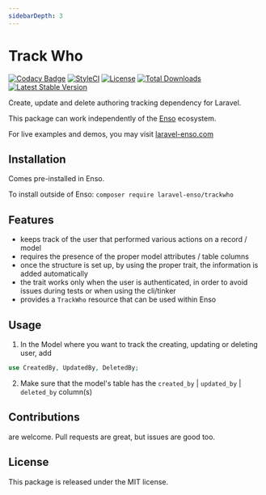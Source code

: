 ```yaml
---
sidebarDepth: 3
---
```


# Track Who

[![Codacy Badge](https://api.codacy.com/project/badge/Grade/c2848e5734e44faab61fb3391a91a11e)](https://www.codacy.com/app/laravel-enso/track-who?utm_source=github.com&amp;utm_medium=referral&amp;utm_content=laravel-enso/track-who&amp;utm_campaign=Badge_Grade)
[![StyleCI](https://github.styleci.io/repos/85499255/shield?branch=master)](https://github.styleci.io/repos/85499255)
[![License](https://poser.pugx.org/laravel-enso/track-who/license)](https://packagist.org/packages/laravel-enso/track-who)
[![Total Downloads](https://poser.pugx.org/laravel-enso/track-who/downloads)](https://packagist.org/packages/laravel-enso/track-who)
[![Latest Stable Version](https://poser.pugx.org/laravel-enso/track-who/version)](https://packagist.org/packages/laravel-enso/track-who)

Create, update and delete authoring tracking dependency for Laravel.

This package can work independently of the [Enso](https://github.com/laravel-enso/Enso) ecosystem.

For live examples and demos, you may visit [laravel-enso.com](https://www.laravel-enso.com)

## Installation

Comes pre-installed in Enso. 

To install outside of Enso: `composer require laravel-enso/trackwho`

## Features

- keeps track of the user that performed various actions on a record / model
- requires the presence of the proper model attributes / table columns
- once the structure is set up, by using the proper trait, the information is added automatically
- the trait works only when the user is authenticated, in order to avoid issues during tests or when using the cli/tinker
- provides a `TrackWho` resource that can be used within Enso

## Usage

1. In the Model where you want to track the creating, updating or deleting user, add

```php
use CreatedBy, UpdatedBy, DeletedBy;
```

2. Make sure that the model's table has the `created_by` | `updated_by` | `deleted_by` column(s)

## Contributions

are welcome. Pull requests are great, but issues are good too.

## License

This package is released under the MIT license.
